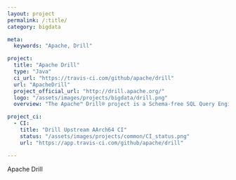 ```yaml
---
layout: project
permalink: /:title/
category: bigdata

meta:
  keywords: "Apache, Drill"

project:
  title: "Apache Drill"
  type: "Java"
  ci_url: "https://travis-ci.com/github/apache/drill"
  url: "ApacheDrill"
  project_official_url: "http://drill.apache.org/"
  logo: "/assets/images/projects/bigdata/drill.png"
  overview: "The Apache™ Drill® project is a Schema-free SQL Query Engine for Hadoop, NoSQL and Cloud Storage. Apache Drill supports a variety of NoSQL databases and file systems, including HBase, MongoDB, MapR-DB, HDFS, MapR-FS, Amazon S3, Azure Blob Storage, Google Cloud Storage, Swift, NAS and local files. A single query can join data from multiple datastores. For example, you can join a user profile collection in MongoDB with a directory of event logs in Hadoop. Drill's datastore-aware optimizer automatically restructures a query plan to leverage the datastore's internal processing capabilities. In addition, Drill supports data locality, so it's a good idea to co-locate Drill and the datastore on the same nodes."

project_ci:
  - CI:
    title: "Drill Upstream AArch64 CI"
    status: "/assets/images/projects/common/CI_status.png"
    url: "https://app.travis-ci.com/github/apache/drill"

---
```


<p>Apache Drill</p>
